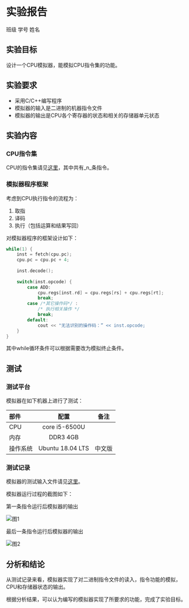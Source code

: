 # 实验报告

班级 学号 姓名

## 实验目标

设计一个CPU模拟器，能模拟CPU指令集的功能。

## 实验要求

* 采用C/C++编写程序
* 模拟器的输入是二进制的机器指令文件
* 模拟器的输出是CPU各个寄存器的状态和相关的存储器单元状态

## 实验内容

### CPU指令集

CPU的指令集请见[这里](http://some.web.page)，其中共有_n_条指令。

### 模拟器程序框架

考虑到CPU执行指令的流程为：

1. 取指
2. 译码
3. 执行（包括运算和结果写回）

对模拟器程序的框架设计如下：

```C++
while(1) {
    inst = fetch(cpu.pc);
    cpu.pc = cpu.pc + 4;
    
    inst.decode();
    
    switch(inst.opcode) {
        case ADD:
            cpu.regs[inst.rd] = cpu.regs[rs] + cpu.regs[rt];
            break;
        case /*其它操作码*/ :
            /* 执行相关操作 */
            break;
        default:
            cout << "无法识别的操作码：” << inst.opcode;
    }
}
```

其中while循环条件可以根据需要改为模拟终止条件。

## 测试

### 测试平台

模拟器在如下机器上进行了测试：

| 部件     | 配置             | 备注   |
| :--------|:----------------:| :-----:|
| CPU      | core i5-6500U    |        |
| 内存     | DDR3 4GB         |        |
| 操作系统 | Ubuntu 18.04 LTS | 中文版 |

### 测试记录

模拟器的测试输入文件请见[这里](./test.input)。

模拟器运行过程的截图如下：

第一条指令运行后模拟器的输出

![图1](../perf/perf_ls.png)

最后一条指令运行后模拟器的输出

![图2](../perf/perf_ls.png)

## 分析和结论

从测试记录来看，模拟器实现了对二进制指令文件的读入，指令功能的模拟，CPU和存储器状态的输出。

根据分析结果，可以认为编写的模拟器实现了所要求的功能，完成了实验目标。


